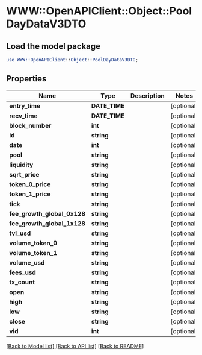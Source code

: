 # WWW::OpenAPIClient::Object::PoolDayDataV3DTO

## Load the model package
```perl
use WWW::OpenAPIClient::Object::PoolDayDataV3DTO;
```

## Properties
Name | Type | Description | Notes
------------ | ------------- | ------------- | -------------
**entry_time** | **DATE_TIME** |  | [optional] 
**recv_time** | **DATE_TIME** |  | [optional] 
**block_number** | **int** |  | [optional] 
**id** | **string** |  | [optional] 
**date** | **int** |  | [optional] 
**pool** | **string** |  | [optional] 
**liquidity** | **string** |  | [optional] 
**sqrt_price** | **string** |  | [optional] 
**token_0_price** | **string** |  | [optional] 
**token_1_price** | **string** |  | [optional] 
**tick** | **string** |  | [optional] 
**fee_growth_global_0x128** | **string** |  | [optional] 
**fee_growth_global_1x128** | **string** |  | [optional] 
**tvl_usd** | **string** |  | [optional] 
**volume_token_0** | **string** |  | [optional] 
**volume_token_1** | **string** |  | [optional] 
**volume_usd** | **string** |  | [optional] 
**fees_usd** | **string** |  | [optional] 
**tx_count** | **string** |  | [optional] 
**open** | **string** |  | [optional] 
**high** | **string** |  | [optional] 
**low** | **string** |  | [optional] 
**close** | **string** |  | [optional] 
**vid** | **int** |  | [optional] 

[[Back to Model list]](../README.md#documentation-for-models) [[Back to API list]](../README.md#documentation-for-api-endpoints) [[Back to README]](../README.md)


